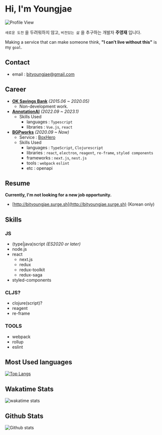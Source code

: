 # Hi, I'm Youngjae

![Profile View](https://en9tw80biy8gbvy.m.pipedream.net)

`새로운 도전` 을 두려워하지 않고, `비전있는 삶` 을 추구하는 개발자 **주영재** 입니다.

Making a service that can make someone think, **"I can’t live without this"** is my `goal`.

## Contact

- email : bityoungjae@gmail.com

## Career
- [**OK Savings Bank**](https://www.oksavingsbank.com/) _(2015.06 ~ 2020.05)_
  - Non-development work.
- [**AnnotationAI**](https://www.annotation-ai.com) _(2022.09 ~ 2023.1)_
  - Skills Used
    - languages : `Typescript`
    - libraries : `Vue.js`, `react`
- [**BGPworks**](https://www.bgpworks.com/) _(2020.09 ~ Now)_
  - Service : [BoxHero](https://www.boxhero.io/)
  - Skills Used
    - languages : `TypeScript`, `Clojurescript`
    - libraries : `react`, `electron`, `reagent`, `re-frame`, `styled components`
    - frameworks : `next.js`, `nest.js`
    - tools : `webpack` `eslint`
    - etc : openapi

## Resume

**Currently, I'm not looking for a new job opportunity.**
- [http://bityoungjae.surge.sh](http://bityoungjae.surge.sh) (Korean only)

## Skills
### JS
- (type|java)script _(ES2020 or later)_
- node.js
- react
  - next.js
  - redux
  - redux-toolkit
  - redux-saga
- styled-components

### CLJS?
- clojure(script)?
- reagent
- re-frame

### TOOLS
- webpack
- rollup
- eslint

## Most Used languages

[![Top Langs](https://github-readme-stats.vercel.app/api/top-langs/?username=BitYoungjae&langs_count=11&hide=XSLT,HTML,CSS)](https://github.com/BitYoungjae/github-readme-stats)

## Wakatime Stats

![wakatime stats](https://github-readme-stats.vercel.app/api/wakatime?username=BitYoungjae)

## Github Stats

![Github stats](https://github-readme-stats.vercel.app/api?username=BitYoungjae&count_private=true&show_icons=true&cache_seconds=1800&theme=react&line_height=35&custom_title=%EC%A3%BC%EC%98%81%EC%9E%AC%EC%9D%98%20%EA%B9%83%ED%97%99%20%ED%94%84%EB%A1%9C%ED%95%84%20(BitYoungjae's%20Github%20Stats))
